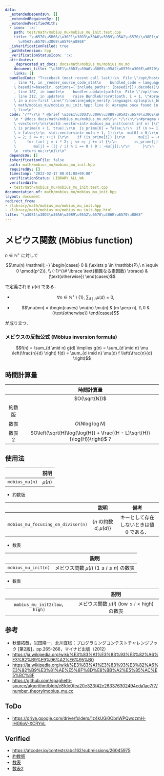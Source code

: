 ```yaml
---
data:
  _extendedDependsOn: []
  _extendedRequiredBy: []
  _extendedVerifiedWith:
  - icon: ':x:'
    path: test/math/mobius_mu/mobius_mu_init.test.cpp
    title: "\u6570\u5B66/\u30E1\u30D3\u30A6\u30B9\u95A2\u6570/\u30E1\u30D3\u30A6\u30B9\
      \u95A2\u6570\u306E\u6570\u8868"
  _isVerificationFailed: true
  _pathExtension: hpp
  _verificationStatusIcon: ':x:'
  attributes:
    _deprecated_at_docs: docs/math/mobius_mu/mobius_mu.md
    document_title: "\u30E1\u30D3\u30A6\u30B9\u95A2\u6570\u306E\u6570\u8868"
    links: []
  bundledCode: "Traceback (most recent call last):\n  File \"/opt/hostedtoolcache/Python/3.10.2/x64/lib/python3.10/site-packages/onlinejudge_verify/documentation/build.py\"\
    , line 71, in _render_source_code_stat\n    bundled_code = language.bundle(stat.path,\
    \ basedir=basedir, options={'include_paths': [basedir]}).decode()\n  File \"/opt/hostedtoolcache/Python/3.10.2/x64/lib/python3.10/site-packages/onlinejudge_verify/languages/cplusplus.py\"\
    , line 187, in bundle\n    bundler.update(path)\n  File \"/opt/hostedtoolcache/Python/3.10.2/x64/lib/python3.10/site-packages/onlinejudge_verify/languages/cplusplus_bundle.py\"\
    , line 312, in update\n    raise BundleErrorAt(path, i + 1, \"#pragma once found\
    \ in a non-first line\")\nonlinejudge_verify.languages.cplusplus_bundle.BundleErrorAt:\
    \ math/mobius_mu/mobius_mu_init.hpp: line 6: #pragma once found in a non-first\
    \ line\n"
  code: "/**\r\n * @brief \u30E1\u30D3\u30A6\u30B9\u95A2\u6570\u306E\u6570\u8868\r\
    \n * @docs docs/math/mobius_mu/mobius_mu.md\r\n */\r\n\r\n#pragma once\r\n#include\
    \ <vector>\r\n\r\nstd::vector<int> mobius_mu_init(const int n) {\r\n  std::vector<bool>\
    \ is_prime(n + 1, true);\r\n  is_prime[0] = false;\r\n  if (n >= 1) is_prime[1]\
    \ = false;\r\n  std::vector<int> mu(n + 1, 1);\r\n  mu[0] = 0;\r\n  for (int i\
    \ = 2; i <= n; ++i) {\r\n    if (is_prime[i]) {\r\n      mu[i] = -mu[i];\r\n \
    \     for (int j = i * 2; j <= n; j += i) {\r\n        is_prime[j] = false;\r\n\
    \        mu[j] = ((j / i) % i == 0 ? 0 : -mu[j]);\r\n      }\r\n    }\r\n  }\r\
    \n  return mu;\r\n}\r\n"
  dependsOn: []
  isVerificationFile: false
  path: math/mobius_mu/mobius_mu_init.hpp
  requiredBy: []
  timestamp: '2022-02-17 00:01:08+09:00'
  verificationStatus: LIBRARY_ALL_WA
  verifiedWith:
  - test/math/mobius_mu/mobius_mu_init.test.cpp
documentation_of: math/mobius_mu/mobius_mu_init.hpp
layout: document
redirect_from:
- /library/math/mobius_mu/mobius_mu_init.hpp
- /library/math/mobius_mu/mobius_mu_init.hpp.html
title: "\u30E1\u30D3\u30A6\u30B9\u95A2\u6570\u306E\u6570\u8868"
---
```

# メビウス関数 (Möbius function)

$n \in \mathbb{N}^+$ に対して

$$\mu(n) \mathrel{:=} \begin{cases} 0 & (\exists p \in \mathbb{P},\ n \equiv 0 \pmod{p^2}), \\ (-1)^{\# \lbrace \text{相異なる素因数} \rbrace} & (\text{otherwise}) \end{cases}$$

で定義される $\mu(n)$ である．

- $$\forall n \in \mathbb{N}^+ \setminus \lbrace 1 \rbrace,\ \sum_{d \mid n} \mu(d) = 0,$$

- $$\mu(mn) = \begin{cases} \mu(m) \mu(n) & (m \perp n), \\ 0 & (\text{otherwise}) \end{cases}$$

が成り立つ．


### メビウスの反転公式 (Möbius inversion formula)

$$f(n) = \sum_{d \mid n} g(d) \implies g(n) = \sum_{d \mid n} \mu \left(\frac{n}{d} \right) f(d) = \sum_{d \mid n} \mu(d) f \left(\frac{n}{d} \right)$$


## 時間計算量

||時間計算量|
|:--:|:--:|
||$O(\sqrt{N})$|
|約数版||
|数表|$O(N\log{\log{N}})$|
|数表2|$O\left(\sqrt{H}\log{\log{H}} + \frac{(H - L)\sqrt{H}}{\log{H}}\right)$ ?|


## 使用法

||説明|
|:--:|:--:|
|`mobius_mu(n)`|$\mu(n)$|

- 約数版

||説明|備考|
|:--:|:--:|:--:|
|`mobius_mu_focusing_on_divisor(n)`|$\lbrace n \text{ の約数 } d, \mu(d) \rbrace$|キーとして存在しないときは値 $0$ である．|

- 数表

||説明|
|:--:|:--:|
|`mobius_mu_init(n)`|メビウス関数 $\mu(i)$ ($1 \leq i \leq n$) の数表|

- 数表

||説明|
|:--:|:--:|
|`mobius_mu_init2(low, high)`|メビウス関数 $\mu(i)$ ($\mathrm{low} \leq i < \mathrm{high}$) の数表|


## 参考

- 秋葉拓哉，岩田陽一，北川宜稔：プログラミングコンテストチャレンジブック \[第2版\]，pp.265-268，マイナビ出版（2012）
- https://ja.wikipedia.org/wiki/%E3%83%A1%E3%83%93%E3%82%A6%E3%82%B9%E9%96%A2%E6%95%B0
- https://ja.wikipedia.org/wiki/%E3%83%A1%E3%83%93%E3%82%A6%E3%82%B9%E3%81%AE%E5%8F%8D%E8%BB%A2%E5%85%AC%E5%BC%8F
- https://github.com/spaghetti-source/algorithm/blob/e8fde0fea20e323f42e263376302494cda1ae7f7/number_theory/mobius_mu.cc


## ToDo

- https://drive.google.com/drive/folders/1z4kUGi0ObnWPQwdzmH-IHG6oV-XCRYnL


## Verified

- https://atcoder.jp/contests/abc162/submissions/26045975
- [約数版](https://atcoder.jp/contests/abc162/submissions/26046320)
- [数表](https://atcoder.jp/contests/abc162/submissions/26046042)
- [数表2](https://atcoder.jp/contests/abc162/submissions/26046148)
